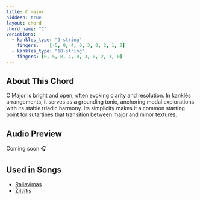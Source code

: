 ```yaml
---
title: C major
hiddeen: true
layout: chord
chord_name: "C"
variations:
  - kankles_type: "9-string"
    fingers:    [-5, 0, 4, 0, 3, 0, 2, 1, 0]
  - kankles_type: "10-string"
    fingers: [0, 5, 0, 4, 0, 3, 0, 2, 1, 0]
---
```


## About This Chord

C Major is bright and open, often evoking clarity and resolution. In kanklės arrangements, it serves as a grounding tonic, anchoring modal explorations with its stable triadic harmony. Its simplicity makes it a common starting point for sutartinės that transition between major and minor textures.

## Audio Preview

Coming soon 🎧

## Used in Songs

- [Raliavimas](/songs/raliavimas.html)
- [Žilvitis](/songs/zilvitis.html)